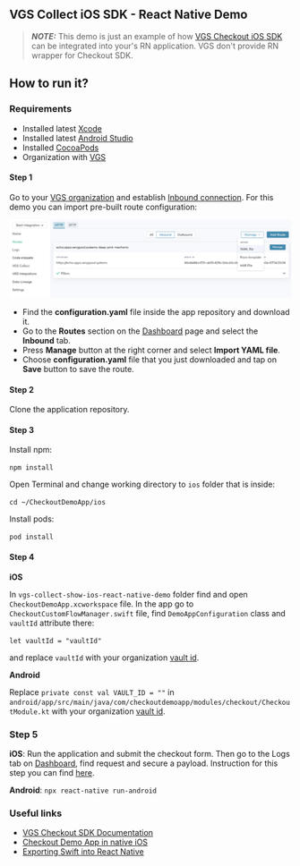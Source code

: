 ## VGS Collect iOS SDK - React Native Demo

> **_NOTE:_** This demo is just an example of how [VGS Checkout iOS SDK](https://github.com/verygoodsecurity/vgs-checkout-ios) can be integrated into your's RN application. VGS don't provide RN wrapper for Checkout SDK.

## How to run it?

### Requirements

- Installed latest <a href="https://apps.apple.com/us/app/xcode/id497799835?mt=12" target="_blank">Xcode</a>
- Installed latest <a href="https://developer.android.com/studio" target="_blank">Android Studio</a>
- Installed <a href="https://guides.cocoapods.org/using/getting-started.html#installation" target="_blank">CocoaPods</a>
- Organization with <a href="https://www.verygoodsecurity.com/">VGS</a>

#### Step 1

Go to your <a href="https://dashboard.verygoodsecurity.com/" target="_blank">VGS organization</a> and establish <a href="https://www.verygoodsecurity.com/docs/getting-started/quick-integration#securing-inbound-connection" target="_blank">Inbound connection</a>. For this demo you can import pre-built route configuration:

<p align="center">
<img src="images/dashboard_routs.png" width="600">
</p>

- Find the **configuration.yaml** file inside the app repository and download it.
- Go to the **Routes** section on the <a href="https://dashboard.verygoodsecurity.com/" target="_blank">Dashboard</a> page and select the **Inbound** tab.
- Press **Manage** button at the right corner and select **Import YAML file**.
- Choose **configuration.yaml** file that you just downloaded and tap on **Save** button to save the route.

#### Step 2

Clone the application repository.

#### Step 3

Install npm:

`npm install`

Open Terminal and change working directory to `ios` folder that is inside:

`cd ~/CheckoutDemoApp/ios`

Install pods:

`pod install`

#### Step 4

**iOS**

In `vgs-collect-show-ios-react-native-demo` folder find and open `CheckoutDemoApp.xcworkspace` file.
In the app go to `CheckoutCustomFlowManager.swift` file, find `DemoAppConfiguration` class and `vaultId` attribute there:

`let vaultId = "vaultId"`

and replace `vaultId` with your organization
<a href="https://www.verygoodsecurity.com/docs/terminology/nomenclature#vault" target="_blank">vault id</a>.

**Android**

Replace `private const val VAULT_ID = ""` in `android/app/src/main/java/com/checkoutdemoapp/modules/checkout/CheckoutModule.kt`  with your organization
<a href="https://www.verygoodsecurity.com/docs/terminology/nomenclature#vault" target="_blank">vault id</a>.

### Step 5

**iOS**: Run the application and submit the checkout form.
Then go to the Logs tab on <a href="http://dashboard.verygoodsecurity.com" target="_blank">Dashboard</a>, find request and secure a payload.
Instruction for this step you can find <a href="https://www.verygoodsecurity.com/docs/getting-started/quick-integration#securing-inbound-connection" target="_blank">here</a>.

**Android**: `npx react-native run-android`

### Useful links

- <a href="https://www.verygoodsecurity.com/docs/payment-optimization/checkout/ios-sdk/send-data-to-your-server-ios" target="_blank">VGS Checkout SDK Documentation</a>
- <a href="https://github.com/verygoodsecurity/vgs-checkout-ios/tree/main/VGSCheckoutDemoApp" target="_blank">Checkout Demo App in native iOS</a>
- <a href="https://facebook.github.io/react-native/docs/native-modules-ios#exporting-swift" target="_blank">Exporting Swift into React Native</a>
